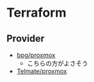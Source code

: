 # Terraform

## Provider

- [bpg/proxmox](https://registry.terraform.io/providers/bpg/proxmox/latest/docs)
  - こちらの方がよさそう
- [Telmate/proxmox](https://registry.terraform.io/providers/Telmate/proxmox/3.0.1-rc1)
